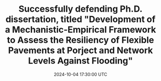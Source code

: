 ---
title: Successfully defending Ph.D. dissertation, titled "Development of a Mechanistic-Empirical Framework to Assess the Resiliency of Flexible Pavements at Porject and Network Levels Against Flooding" 
position: Under supervision of Prof. M. Emin Kutay. 
date: 2024-10-04 17:30:00 UTC
---
